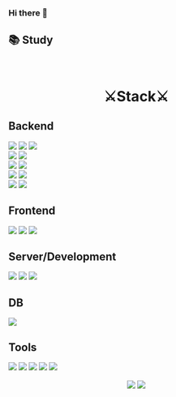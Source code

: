 ### Hi there 👋



<div>
<h2>📚 Study</h2>
</div>
<br>
 <div align="center">
<h1>⚔️Stack⚔️</h1>
 </div>
 <div>
<h2>Backend</h2>
 <img src="https://img.shields.io/badge/Spring-6DB33F?style=flat&logo=Spring&logoColor=white">
 <img src="https://img.shields.io/badge/SpringBoot-6DB33F?style=flat&logo=SpringBoot&logoColor=white">
 <img src="https://img.shields.io/badge/Spring Security-6DB33F?style=flat&logo=Spring Security&logoColor=white"><br>
 <img src="https://img.shields.io/badge/Mybatis-4B5562?style=flat&logo=Mybatis&logoColor=white">
 <img src="https://img.shields.io/badge/JPA-4B5562?style=flat&logo=JPA&logoColor=white"><br>
 <img src="https://img.shields.io/badge/Tymeleaf-005F0F?style=flat&logo=Thymeleaf&logoColor=white">
 <img src="https://img.shields.io/badge/JSP-005F0F?style=flat&logo=JSP&logoColor=white"><br>
 <img src="https://img.shields.io/badge/Gradle-02303A?style=flat&logo=gradle&logoColor=white">
 <img src="https://img.shields.io/badge/Maven-C71A36?style=flat&logo=apachemaven&logoColor=white"><br>
 <!-- FastAPI와 Python 추가 -->
 <img src="https://img.shields.io/badge/FastAPI-009688?style=flat&logo=FastAPI&logoColor=white">
 <img src="https://img.shields.io/badge/Python-3776AB?style=flat&logo=Python&logoColor=white">
  
 </div>

 <div>
 <h2>Frontend</h2>
 <img src="https://img.shields.io/badge/HTML5-E34F26?style=flat&logo=HTML5&logoColor=white">
  <img src="https://img.shields.io/badge/CSS3-1572B6?style=flat&logo=CSS3&logoColor=white">
  <img src="https://img.shields.io/badge/JavaScript-F7DF1E?style=flat&logo=JavaScript&logoColor=white">
  </div>

  <div >
 <h2>Server/Development</h2>
 <img src="https://img.shields.io/badge/Tomcat-F8DC75?style=flat&logo=ApacheTomcat&logoColor=white"/>
 <img src="https://img.shields.io/badge/AWS EC2-232F3E?style=flat&logo=AmazonAWS&logoColor=white" />
 <img src="https://img.shields.io/badge/AWS RDS-232F3E?style=flat&logo=AmazonAWS&logoColor=white" />
  </div>

  <div >
 <h2>DB</h2>
 <img src="https://img.shields.io/badge/MySQL-4479A1?style=flat&logo=MySQL&logoColor=white" />
  </div>

  <div>
 <h2>Tools</h2>
<img src="https://img.shields.io/badge/IntelliJ%20IDEA-3B00B9?style=flat&logo=intellijidea&logoColor=white" />
	<img src="https://img.shields.io/badge/Visual%20Studio%20Code-007ACC?style=flat&logo=VisualStudioCode&logoColor=white" />
   <img src="https://img.shields.io/badge/Eclipse%20IDE-2C2255?style=flat&logo=EclipseIDE&logoColor=white" />
	<img src="https://img.shields.io/badge/DBeaver-382923?style=flat&logo=dbeaver&logoColor=white" />
   <img src="https://img.shields.io/badge/MongoDB-47A248?style=flat&logo=mongodb&logoColor=white" />
  </div>

<div align=center>
	<br>
<img src="https://github-readme-stats.vercel.app/api/top-langs/?username=HungryHyunmin&layout=compact">
<img src="https://github-readme-stats.vercel.app/api?username=HungryHyunmin&show_icons=true">

  

<!--
**Hhhhhwon/Hhhhhwon** is a ✨ _special_ ✨ repository because its `README.md` (this file) appears on your GitHub profile.

Here are some ideas to get you started:

- 🔭 I’m currently working on ...
- 🌱 I’m currently learning ...
- 👯 I’m looking to collaborate on ...
- 🤔 I’m looking for help with ...
- 💬 Ask me about ...
- 📫 How to reach me: ...
- 😄 Pronouns: ...
- ⚡ Fun fact: ...





